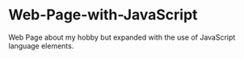 # Web-Page-with-JavaScript
Web Page about my hobby but expanded with the use of JavaScript language elements.
